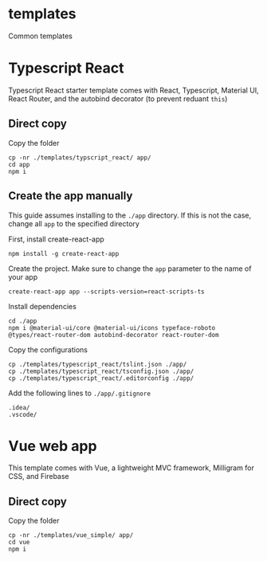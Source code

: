 # templates
Common templates

# Typescript React
Typescript React starter template comes with React, Typescript, Material UI, React Router, and the autobind decorator (to prevent reduant `this`)

## Direct copy
Copy the folder
```shell
cp -nr ./templates/typscript_react/ app/
cd app
npm i
```

## Create the app manually
This guide assumes installing to the `./app` directory. If this is not the case, change all `app` to the specified directory

First, install create-react-app
```shell
npm install -g create-react-app
```

Create the project. Make sure to change the `app` parameter to the name of your app
```shell
create-react-app app --scripts-version=react-scripts-ts
```

Install dependencies
```shell
cd ./app
npm i @material-ui/core @material-ui/icons typeface-roboto @types/react-router-dom autobind-decorator react-router-dom
```

Copy the configurations
```shell
cp ./templates/typescript_react/tslint.json ./app/
cp ./templates/typescript_react/tsconfig.json ./app/
cp ./templates/typescript_react/.editorconfig ./app/
```

Add the following lines to `./app/.gitignore`
```
.idea/
.vscode/
```

# Vue web app
This template comes with Vue, a lightweight MVC framework, Milligram for CSS, and Firebase

## Direct copy
Copy the folder
```shell
cp -nr ./templates/vue_simple/ app/
cd vue
npm i
```